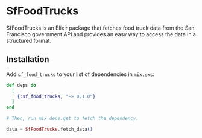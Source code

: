 # SfFoodTrucks

SfFoodTrucks is an Elixir package that fetches food truck data from the San Francisco government API and provides an easy way to access the data in a structured format.

## Installation

Add `sf_food_trucks` to your list of dependencies in `mix.exs`:

```elixir
def deps do
  [
    {:sf_food_trucks, "~> 0.1.0"}
  ]
end

# Then, run mix deps.get to fetch the dependency.

data = SfFoodTrucks.fetch_data()

